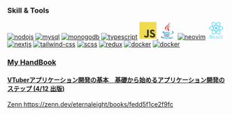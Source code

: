 ### Skill & Tools

<a href="https://nodejs.org/ja/" target="_blank" rel=”noopener”> 
<img src="https://upload.wikimedia.org/wikipedia/commons/thumb/d/d9/Node.js_logo.svg/1200px-Node.js_logo.svg.png" alt="nodojs" width="60" height="40" /></a>
<a href="https://www.mysql.com/jp/" target="_blank" rel=”noopener”> 
<img src="https://i.imgur.com/DhItfPT.png" alt="mysql" width="56" height="38" /></a>
<a href="https://www.mongodb.com/ja-jp" target="_blank" rel=”noopener”> 
<img src="https://i.imgur.com/fbhehfw.png" alt="monogodb" width="40" height="40" /></a>

<a href="https://www.typescriptlang.org" target="_blank" rel=”noopener”> 
<img src="https://miro.medium.com/max/816/1*TpbxEQy4ckB-g31PwUQPlg.png" alt="typescript" width="40" height="40" /></a>
  <a href="https://developer.mozilla.org/en-US/docs/Web/JavaScript" target="_blank" rel=”noopener”> <img src="https://raw.githubusercontent.com/devicons/devicon/master/icons/javascript/javascript-original.svg" alt="javascript" width="40" height="40"/> </a> 
   <a href="https://www.java.com" target="_blank" rel=”noopener”> 
<img src="https://raw.githubusercontent.com/devicons/devicon/master/icons/java/java-original.svg" alt="java" width="40" height="40" /></a>

   <a href="https://neovim.io/" target="_blank" rel=”noopener”> 
<img src="https://upload.wikimedia.org/wikipedia/commons/thumb/3/3a/Neovim-mark.svg/492px-Neovim-mark.svg.png?20150131093814" alt="neovim" width="30" height="40" /></a>
   <a href="https://reactjs.org/" target="_blank" rel=”noopener”>
<img src="https://raw.githubusercontent.com/devicons/devicon/master/icons/react/react-original-wordmark.svg" alt="react" width="40" height="40"/></a>
   <a href="https://nextjs.org/" target="_blank" rel=”noopener”> 
<img src="https://i.imgur.com/xRPAKSY.png" alt="nextjs" width="40" height="40" /></a>
   <a href="https://tailwindcss.com/" target="_blank" rel=”noopener”> 
<img src="https://cdn.worldvectorlogo.com/logos/tailwind-css-2.svg" alt="tailwind-css" width="40" height="40" /></a>
   <a href="https://sass-lang.com/" target="_blank" rel=”noopener”> 
<img src="https://upload.wikimedia.org/wikipedia/commons/thumb/9/96/Sass_Logo_Color.svg/1200px-Sass_Logo_Color.svg.png" alt="scss" width="40" height="40" /></a>
<a href="https://redux.js.org/" target="_blank" rel=”noopener”> 
<img src="https://i.imgur.com/LsDSB5L.png" alt="redux" width="41" height="38" /></a>
   <a href="https://www.docker.com/" target="_blank" rel=”noopener”> 
<img src="https://i.imgur.com/bg9mF8Z.png" alt="docker" width="43" height="40" /></a>
<a href="https://aws.amazon.com/jp/s3/" target="_blank" rel=”noopener”> 
<img src="https://i.imgur.com/yBz8I8z.png" alt="docker" width="35" height="40" /></a>
 <a href="https://ja.wikipedia.org/wiki/Tmux" target="_blank" rel=”noopener”> 
  
### My HandBook
  #### VTuberアプリケーション開発の基本　基礎から始めるアプリケーション開発のステップ (4/12 出版)

Zenn https://zenn.dev/eternaleight/books/fedd5f1ce2f9fc
  



  

<!-- <br>
<br>

 <p align="left"> 
  <img alt="github stats" height="150px" src="https://github-readme-stats.vercel.app/api?username=eternaleight&count_private=true&show_icons=true&show_icons=true&theme=nord&bg_color=0D1116&border_color=334" />
</p>

[![trophy](https://github-profile-trophy.vercel.app/?username=eternaleight&theme=dark_dimmed&column=7&no-bg=true&no-frame=true
)](https://github.com/ryo-ma/github-profile-trophy) -->

<!-- <p align="left"> -->
<!--   
<a href="https://go.dev/" target="_blank" rel=”noopener”> 
<img src="https://cdn.worldvectorlogo.com/logos/gopher.svg" alt="go" width="40" height="40" /></a>
<a href="https://www.w3schools.com/cpp/" target="_blank"> <img src="https://raw.githubusercontent.com/devicons/devicon/master/icons/cplusplus/cplusplus-original.svg" alt="cplusplus" width="40" height="40"/> </a>
<a href="https://www.w3schools.com/cs/index.php" target="_blank"> 
<img src="https://raw.githubusercontent.com/devicons/devicon/master/icons/csharp/csharp-original.svg" alt="cs" width="40" height="40"/> </a> -->
<!--   <a href="https://www.cprogramming.com/" target="_blank"> 
<img src="https://raw.githubusercontent.com/devicons/devicon/master/icons/c/c-original.svg" alt="c" width="40" height="40"/> </a> -->
<!--    <a href="https://www.typescriptlang.org" target="_blank"> <img src="https://cdn.worldvectorlogo.com/logos/typescript-2.svg" alt="typescript" width="40" height="40"/> </a> --><!--<a href="https://www.python.org/" target="_blank"> 
<img src="https://cdn.worldvectorlogo.com/logos/python-5.svg" alt="python" width="40" height="40"/></a></p>
